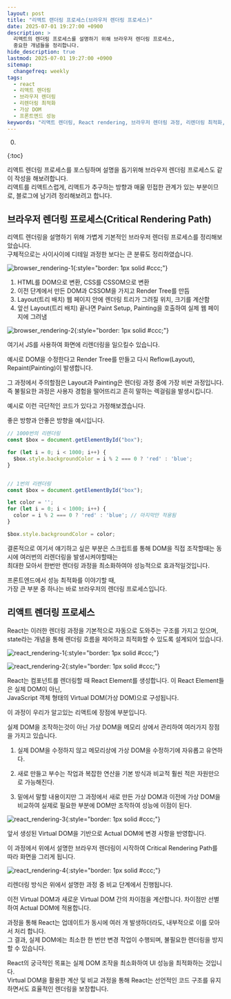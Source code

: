 ```yaml
---
layout: post
title: "리액트 랜더링 프로세스(브라우저 렌더링 프로세스)"
date: 2025-07-01 19:27:00 +0900
description: >
  리액트의 렌더링 프로세스를 설명하기 위해 브라우저 렌더링 프로세스,
  중요한 개념들을 정리합니다.
hide_description: true
lastmod: 2025-07-01 19:27:00 +0900
sitemap:
  changefreq: weekly
tags:
  - react
  - 리액트 렌더링
  - 브라우저 렌더링
  - 리렌더링 최적화
  - 가상 DOM
  - 프론트엔드 성능
keywords: "리액트 렌더링, React rendering, 브라우저 렌더링 과정, 리렌더링 최적화, React Virtual DOM, 프론트엔드 성능"
---
```


0. 
{:toc}

리액트 렌더링 프로세스를 포스팅하며 설명을 돕기위해 브라우저 렌더링 프로세스도 같이 작성을 해보려합니다.<br/>
리액트를 리액트스럽게, 리액트가 추구하는 방향과 매울 민접한 관계가 있는 부분이므로, 블로그에 남기려 정리해보려고 합니다.

## 브라우저 렌더링 프로세스(Critical Rendering Path)

리액트 렌더링을 설명하기 위해 가볍게 기본적인 브라우저 렌더링 프로세스를 정리해보았습니다.<br/>
구체적으로는 사이사이에 디테일 과정한 보다는 큰 분류도 정리하였습니다.

![browser_rendering-1](/assets/img/javascript/browser_rendering-1.png){:style="border: 1px solid #ccc;"}

1. HTML를 DOM으로 변환, CSS를 CSSOM으로 변환
2. 이전 단계에서 만든 DOM과 CSSOM을 가지고 Render Tree를 만듬
3. Layout(트리 배치) 웹 페이지 안에 렌더링 트리가 그려질 위치, 크기를 계산함
4. 앞선 Layout(트리 배치) 끝나면 Paint Setup, Painting을 호출하여 실제 웹 페이지에 그려냄

![browser_rendering-2](/assets/img/javascript/browser_rendering-2.png){:style="border: 1px solid #ccc;"}

여기서 JS를 사용하여 화면에 리렌더링을 일으킬수 있습니다.

예시로 DOM을 수정한다고 Render Tree를 만들고 다시 Reflow(Layout), Repaint(Painting)이 발생합니다.

그 과정에서 주의할점은 Layout과 Painting은 렌더링 과정 중에 가장 비싼 과정입니다. 즉 불필요한 과정은 사용자 경험을 떨어뜨리고 흔히 말하는 렉걸림을 발생시킵니다.

예시로 이런 극단적인 코드가 있다고 가정해보겠습니다.

좋은 방향과 안좋은 방향을 예시입니다.

```typescript
// 1000번의 리렌더링
const $box = document.getElementById("box");

for (let i = 0; i < 1000; i++) {
  $box.style.backgroundColor = i % 2 === 0 ? 'red' : 'blue';
}


// 1번의 리렌더링
const $box = document.getElementById("box");

let color = '';
for (let i = 0; i < 1000; i++) {
  color = i % 2 === 0 ? 'red' : 'blue'; // 마지막만 적용됨
}

$box.style.backgroundColor = color;
```

결론적으로 여기서 얘기하고 싶은 부분은 스크립트를 통해 DOM을 직접 조작할때는 동시에 여러번의 리렌더링을 발생시켜야할때는 <br/>
최대한 모아서 한번만 렌더링 과정을 최소화하여야 성능적으로 효과적일것입니다.

프론트엔드에서 성능 최적화를 이야기할 때,<br/>
가장 큰 부분 중 하나는 바로 브라우저의 렌더링 프로세스입니다.

## 리액트 렌더링 프로세스

React는 이러한 렌더링 과정을 기본적으로 자동으로 도와주는 구조를 가지고 있으며,<br/>
state라는 개념을 통해 렌더링 흐름을 제어하고 최적화할 수 있도록 설계되어 있습니다.

![react_rendering-1](/assets/img/javascript/react_rendering-1.png){:style="border: 1px solid #ccc;"}

![react_rendering-2](/assets/img/javascript/react_rendering-2.png){:style="border: 1px solid #ccc;"}

React는 컴포넌트를 렌더링할 때 React Element를 생성합니다. 이 React Element들은 실제 DOM이 아닌,<br/>
JavaScript 객체 형태의 Virtual DOM(가상 DOM)으로 구성됩니다.

이 과정이 우리가 알고있는 리액트에 장점에 부분입니다.

실제 DOM을 조작하는것이 아닌 가상 DOM을 메모리 상에서 관리하여 여러가지 장점을 가지고 있습니다.

1. 실제 DOM을 수정하지 않고 메모리상에 가상 DOM을 수정하기에 자유롭고 유연하다.

2. 새로 만들고 부수는 작업과 복잡한 연산을 기본 방식과 비교적 훨씬 적은 자원만으로 가능해진다.

3. 밑에서 말할 내용이지만 그 과정에서 새로 만든 가상 DOM과 이전에 가상 DOM을 비교하여 실제로 필요한 부분에 DOM만 조작하여 성능에 이점이 된다.

![react_rendering-3](/assets/img/javascript/react_rendering-3.png){:style="border: 1px solid #ccc;"}

앞서 생성된 Virtual DOM을 기반으로 Actual DOM에 변경 사항을 반영합니다.

이 과정에서 위에서 설명한 브라우저 렌더링이 시작하여 Critical Rendering Path를 따라 화면을 그리게 됩니다.

![react_rendering-4](/assets/img/javascript/react_rendering-4.png){:style="border: 1px solid #ccc;"}

리렌더링 방식은 위에서 설명한 과정 중 비교 단계에서 진행됩니다.

이전 Virtual DOM과 새로운 Virtual DOM 간의 차이점을 계산합니다. 차이점만 선별하여 Actual DOM에 적용합니다.



과정을 통해 React는 업데이트가 동시에 여러 개 발생하더라도, 내부적으로 이를 모아서 처리 합니다.<br/>
그 결과, 실제 DOM에는 최소한 한 번만 변경 작업이 수행되며, 불필요한 렌더링을 방지할 수 있습니다.

React의 궁극적인 목표는 실제 DOM 조작을 최소화하여 UI 성능을 최적화하는 것입니다.<br/>
Virtual DOM을 활용한 계산 및 비교 과정을 통해 React는 선언적인 코드 구조를 유지하면서도 효율적인 렌더링을 보장합니다.